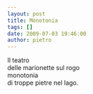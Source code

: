 ```yaml
---
layout: post
title: Monotonia
tags: []
date: 2009-07-03 19:46:00
author: pietro
---
```

Il teatro<br/>delle marionette sul rogo<br/>monotonia<br/>di troppe pietre nel lago.
